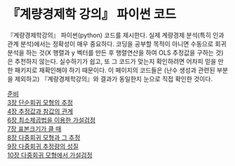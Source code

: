 # 『계량경제학 강의』 파이썬 코드

『계량경제학강의』 파이썬(python) 코드를 제시한다. 실제 계량경제
분석(특히 인과관계 분석)에서는 정확성이 매우 중요하다. 코딩을 공부할
목적이 아니면 수동으로 회귀분석을 하는 것(X 행렬과 y 벡터를 만든 후
행렬연산을 하여 OLS 추정값을 구하는 것)은 추천하지 않는다. 실수하기가
쉽고, 또 그 코드가 맞는지 확인하려면 어차피 믿을 만한 패키지로
재확인해야 하기 때문이다. 이 페이지의 코드들은 (난수 생성과 관련된
부분을 제외하고) 『계량경제학강의』와 결과가 동일한지 눈으로 직접
확인한 것이다.

[준비](00.md)<br />
[3장 단순회귀 모형의 추정](03.ipynb)<br />
[4장 추정값과 참값의 관계](04.ipynb)<br />
[6장 최소제곱법을 이용한 가설검정](06.ipynb)<br />
[7장 표본크기가 클 때](07.ipynb)<br />
[8장 다중회귀 모형과 그 추정](08.ipynb)<br />
[9장 다중회귀 추정량의 성질](09.ipynb)<br />
[10장 다중회귀 모형에서 가설검정](10.ipynb)<br />
